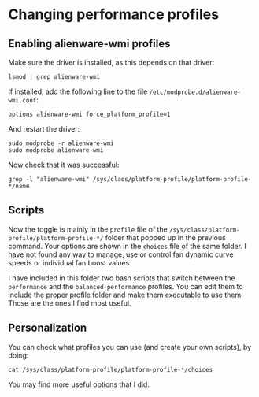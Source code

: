 # Changing performance profiles
## Enabling alienware-wmi profiles
Make sure the driver is installed, as this depends on that driver:
```
lsmod | grep alienware-wmi
```
If installed, add the following line to the file `/etc/modprobe.d/alienware-wmi.conf`:
```
options alienware-wmi force_platform_profile=1
```
And restart the driver:
```
sudo modprobe -r alienware-wmi
sudo modprobe alienware-wmi
```
Now check that it was successful:
```
grep -l "alienware-wmi" /sys/class/platform-profile/platform-profile-*/name
```
## Scripts
Now the toggle is mainly in the `profile` file of the `/sys/class/platform-profile/platform-profile-*/` folder that popped up in the previous command. Your options are shown in the `choices` file of the same folder. I have not found any way to manage, use or control fan dynamic curve speeds or individual fan boost values. 

I have included in this folder two bash scripts that switch between the `performance` and the `balanced-performance` profiles. You can edit them to include the proper profile folder and make them executable to use them. Those are the ones I find most useful.

## Personalization
You can check what profiles you can use (and create your own scripts), by doing:
```[bash]
cat /sys/class/platform-profile/platform-profile-*/choices
```
You may find more useful options that I did.